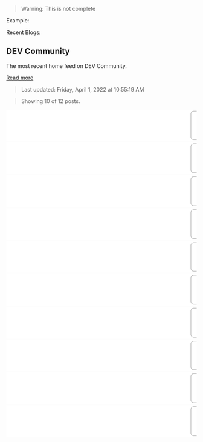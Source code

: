 > Warning: This is not complete

Example:

Recent Blogs:

<!-- blog-post-list:start -->

## DEV Community

The most recent home feed on DEV Community.

[Read more](https://dev.to)

> Last updated: Friday, April 1, 2022 at 10:55:19 AM

> Showing 10 of 12 posts.

[![Announcing Appwrite One-Click Droplets on DigitalOcean](https://raw.githubusercontent.com/ErrorGamer2000/github-readme-blog-post-action/main/blog-post-list-output/DEV_Community/Announcing_Appwrite_One-Click_Droplets_on_DigitalOcean.svg)](https://dev.to/appwrite/announcing-appwrite-one-click-droplets-on-digitalocean-1hd8)
[![WHY IS PYTHON CONSIDERED A DREAM TICKET FOR HIGH-PAYING JOBS?](https://raw.githubusercontent.com/ErrorGamer2000/github-readme-blog-post-action/main/blog-post-list-output/DEV_Community/WHY_IS_PYTHON_CONSIDERED_A_DREAM_TICKET_FOR_HIGH-PAYING_JOBS_.svg)](https://dev.to/sandeepk27/why-is-python-considered-a-dream-ticket-for-high-paying-jobs-4hfc)
[![Day 13: 100 Days of SwiftUI](https://raw.githubusercontent.com/ErrorGamer2000/github-readme-blog-post-action/main/blog-post-list-output/DEV_Community/Day_13__100_Days_of_SwiftUI.svg)](https://dev.to/johnkevinlosito/day-13-100-days-of-swiftui-4994)
[![How Dare you!!! Nevermind](https://raw.githubusercontent.com/ErrorGamer2000/github-readme-blog-post-action/main/blog-post-list-output/DEV_Community/How_Dare_you!!!_Nevermind.svg)](https://dev.to/carleii/how-dare-you-nevermind-16pe)
[![11 Best CSS Grid Layout Generators](https://raw.githubusercontent.com/ErrorGamer2000/github-readme-blog-post-action/main/blog-post-list-output/DEV_Community/11_Best_CSS_Grid_Layout_Generators.svg)](https://dev.to/lambdatest/11-best-css-grid-layout-generators-5203)
[![My first release on GitHub..](https://raw.githubusercontent.com/ErrorGamer2000/github-readme-blog-post-action/main/blog-post-list-output/DEV_Community/My_first_release_on_GitHub...svg)](https://dev.to/carleii/my-first-release-on-github-cb7)
[![Understand how microservices can improve edge and embedded systems projects.](https://raw.githubusercontent.com/ErrorGamer2000/github-readme-blog-post-action/main/blog-post-list-output/DEV_Community/Understand_how_microservices_can_improve_edge_and_embedded_systems_projects..svg)](https://dev.to/luos/understand-how-microservices-can-improve-edge-and-embedded-systems-projects-3j5k)
[![Directus on YugabyteDB](https://raw.githubusercontent.com/ErrorGamer2000/github-readme-blog-post-action/main/blog-post-list-output/DEV_Community/Directus_on_YugabyteDB.svg)](https://dev.to/yugabyte/directus-on-yugabytedb-4fpl)
[![How To Build A Classic Web3 NFT Minting Dapp with React and Solidity: Part 1](https://raw.githubusercontent.com/ErrorGamer2000/github-readme-blog-post-action/main/blog-post-list-output/DEV_Community/How_To_Build_A_Classic_Web3_NFT_Minting_Dapp_with_React_and_Solidity__Part_1.svg)](https://dev.to/daltonic/how-to-build-a-classic-web3-nft-minting-dapp-with-react-and-solidity-part-1-4ag)
[![A new machine learning platform that helps you quickly build industrial-grade recommendation systems](https://raw.githubusercontent.com/ErrorGamer2000/github-readme-blog-post-action/main/blog-post-list-output/DEV_Community/A_new_machine_learning_platform_that_helps_you_quickly_build_industrial-grade_recommendation_systems.svg)](https://dev.to/qazmkop/a-new-machine-learning-platform-that-helps-you-quickly-build-industrial-grade-recommendation-systems-5466)

<!-- blog-post-list:end -->
